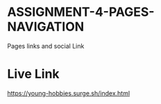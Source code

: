 # ASSIGNMENT-4-PAGES-NAVIGATION
 Pages links and social Link
# Live Link
https://young-hobbies.surge.sh/index.html